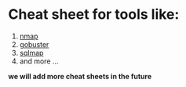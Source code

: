 # Cheat sheet for tools like:


1. [nmap](nmap)
1. [gobuster](gobuster)
1. [sqlmap](sqlmap)
1. and more ... 

**we will add more cheat sheets in the future**
